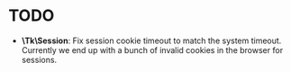 # TODO  


  - __\Tk\Session__: Fix session cookie timeout to match the system timeout.  
                     Currently we end up with a bunch of invalid cookies in the browser for sessions.
 






